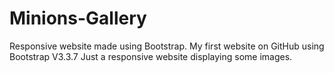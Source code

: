 # Minions-Gallery
Responsive website made using Bootstrap.
My first website on GitHub using Bootstrap V3.3.7
Just a responsive website displaying some images.
